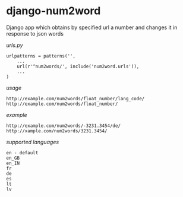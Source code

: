 # django-num2word
Django app which obtains by specified url a number and changes it in response to json words

*urls.py*

```
urlpatterns = patterns('',
    ...
    url(r'^num2words/', include('num2word.urls')),
    ...
)
```
*usage*

```
http://example.com/num2words/float_number/lang_code/
http://example.com/num2words/float_number/
```

*example*

```
http://example.com/num2words/-3231.3454/de/
http://xample.com/num2words/3231.3454/
```

*supported languages*

```
en - default
en_GB 
en_IN
fr
de
es
lt
lv
```
